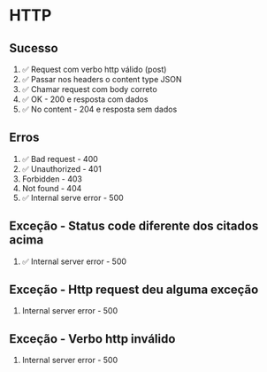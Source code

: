 # HTTP

## Sucesso
1. ✅ Request com verbo http válido (post)
2. ✅ Passar nos headers o content type JSON
3. ✅ Chamar request com body correto
5. ✅ OK - 200 e resposta com dados
6. ✅ No content - 204 e resposta sem dados 

## Erros
1. ✅ Bad request - 400 
2. ✅ Unauthorized - 401
3. Forbidden - 403
4. Not found - 404
5. ✅ Internal serve error - 500

## Exceção - Status code diferente dos citados acima
1. ✅ Internal server error - 500

## Exceção - Http request deu alguma exceção
1.  Internal server error - 500

##	Exceção - Verbo http inválido
1.  Internal server error - 500
